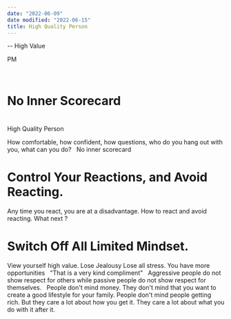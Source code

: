 ```yaml
---
date: "2022-06-09"
date modified: "2022-06-15"
title: High Quality Person
---
```

-- High Value

PM

 

# No Inner Scorecard

#

 High Quality Person

How comfortable, how confident, how questions, who do you hang out with you, what can you do?
 
No inner scorecard
 

# Control Your Reactions, and Avoid Reacting.
Any time you react, you are at a disadvantage. How to react and avoid reacting. What next ?
 

# Switch Off All Limited Mindset.
View yourself high value.
Lose Jealousy
Lose all stress. You have more opportunities
 
"That is a very kind compliment"
 
Aggressive people do not show respect for others while passive people do not show respect for themselves.
 
People don't mind money. They don't mind that you want to create a good lifestyle for your family. People don't mind people getting rich. But they care a lot about how you get it. They care a lot about what you do with it after it.
 
